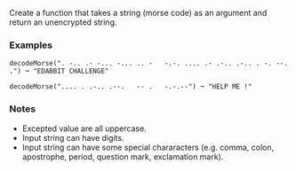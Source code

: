Create a function that takes a string (morse code) as an argument and return an unencrypted string.


### Examples ###
    decodeMorse(". -.. .- -... -... .. -   -.-. .... .- .-.. .-.. . -. --. .") ➞ "EDABBIT CHALLENGE"

    decodeMorse(".... . .-.. .--.   -- .   -.-.--") ➞ "HELP ME !"


### Notes ###
*   Excepted value are all uppercase.
*   Input string can have digits.
*   Input string can have some special chararacters (e.g. comma, colon, apostrophe, period, question mark, exclamation mark).